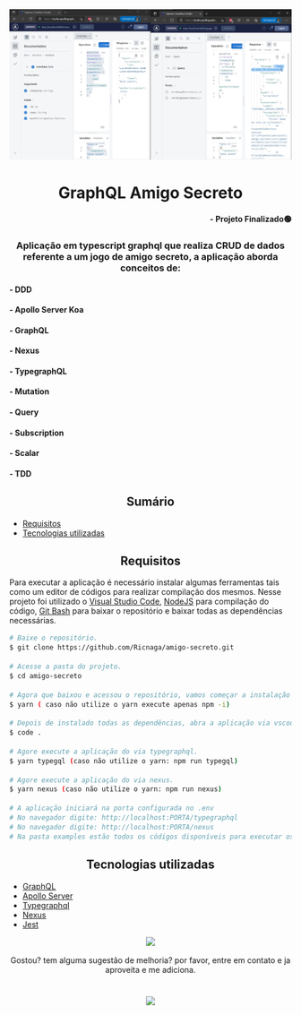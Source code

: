 <div align="center">
  <img src="./cover.jpg" />
</div>

# <div align="center"> GraphQL Amigo Secreto </div>

#### <div align="right">- Projeto Finalizado🟢 <div>

### <div align="center"> Aplicação em typescript graphql que realiza CRUD de dados referente a um jogo de amigo secreto, a aplicação aborda conceitos de: </div>

#### - DDD
#### - Apollo Server Koa
#### - GraphQL
#### - Nexus
#### - TypegraphQL
#### - Mutation
#### - Query
#### - Subscription
#### - Scalar
#### - TDD

## <div align="center"> Sumário </div>
<!--ts-->
   - [Requisitos](#<div-align="center">Requisitos</div>)
   - [Tecnologias utilizadas](#<div-align="center">Tecnologias-utilizadas</div>)

<!--te-->
## <div align="center">Requisitos</div>
Para executar a aplicação é necessário instalar algumas ferramentas tais como um editor de códigos para realizar compilação dos mesmos. Nesse projeto foi utilizado o [Visual Studio Code](https://code.visualstudio.com/), [NodeJS](https://nodejs.org/en/) para compilação do código, [Git Bash](https://gitforwindows.org/) para baixar o repositório e baixar todas as dependências necessárias.

```bash
# Baixe o repositório.
$ git clone https://github.com/Ricnaga/amigo-secreto.git

# Acesse a pasta do projeto.
$ cd amigo-secreto

# Agora que baixou e acessou o repositório, vamos começar a instalação das dependências.
$ yarn ( caso não utilize o yarn execute apenas npm -i)

# Depois de instalado todas as dependências, abra a aplicação via vscode
$ code .

# Agore execute a aplicação do via typegraphql.
$ yarn typegql (caso não utilize o yarn: npm run typegql)

# Agore execute a aplicação do via nexus.
$ yarn nexus (caso não utilize o yarn: npm run nexus)

# A aplicação iniciará na porta configurada no .env
# No navegador digite: http://localhost:PORTA/typegraphql
# No navegador digite: http://localhost:PORTA/nexus
# Na pasta examples estão todos os códigos disponíveis para executar os serviços
```

##  <div align="center">Tecnologias utilizadas</div>
- [GraphQL](https://graphql.org/)
- [Apollo Server](https://www.apollographql.com/docs/apollo-server/)
- [Typegraphql](https://typegraphql.com/)
- [Nexus](https://nexusjs.org/)
- [Jest](https://jestjs.io)


<div align="center">
<a href="https://www.linkedin.com/in/ricardo-nagatomy"><img src="https://img.shields.io/badge/-Ricardo Naga-blue?style=flat-square&logo=Linkedin&logoColor=white"></a>

Gostou? tem alguma sugestão de melhoria? por favor, entre em contato e ja aproveita e me adiciona.<br>

#
<div align="center"> <img src="https://img.shields.io/github/license/Ricnaga/amigo-secreto?color=purple&style=for-the-badge"/> </div>
